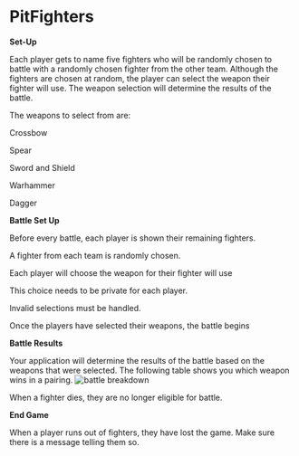 # PitFighters

<b>Set-Up</b>

Each player gets to name five fighters who will be randomly chosen to battle with a randomly chosen fighter from the other team. Although the fighters are chosen at random, the player can select the weapon their fighter will use. The weapon selection will determine the results of the battle.  


The weapons to select from are: 

Crossbow

Spear

Sword and Shield 

Warhammer

Dagger


<b>Battle Set Up</b>

Before every battle, each player is shown their remaining fighters.

A fighter from each team is randomly chosen.

Each player will choose the weapon for their fighter will use

This choice needs to be private for each player.

Invalid selections must be handled.

Once the players have selected their weapons, the battle begins


<b>Battle Results</b>

Your application will determine the results of the battle based on the weapons that were selected. The following table shows you which weapon wins in a pairing. 
![battle breakdown](https://static.wixstatic.com/media/221460_83210708948743068fe7054b2026c6d5~mv2.png/v1/fill/w_925,h_170,al_c,q_90,usm_0.66_1.00_0.01/221460_83210708948743068fe7054b2026c6d5~mv2.webp)

When a fighter dies, they are no longer eligible for battle. 


<b>End Game</b>

When a player runs out of fighters, they have lost the game. Make sure there is a message telling them so. 







